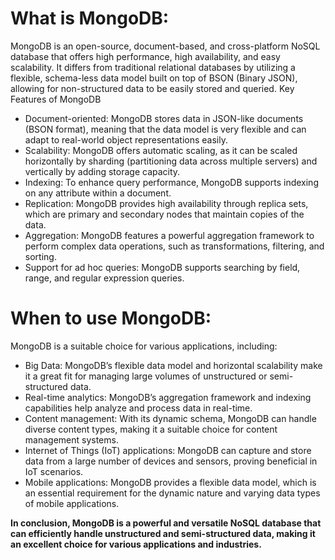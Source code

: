<h1>What is MongoDB: </h1>

<p>MongoDB is an open-source, document-based, and cross-platform NoSQL database that offers high performance, high availability, and easy scalability. It differs from traditional relational databases by utilizing a flexible, schema-less data model built on top of BSON (Binary JSON), allowing for non-structured data to be easily stored and queried.
Key Features of MongoDB</p>

<ul>
    <li>Document-oriented: MongoDB stores data in JSON-like documents (BSON format), meaning that the data model is very flexible and can adapt to real-world object representations easily.</li>
    <li> Scalability: MongoDB offers automatic scaling, as it can be scaled horizontally by sharding (partitioning data across multiple servers) and vertically by adding storage capacity.</li>
    <li>Indexing: To enhance query performance, MongoDB supports indexing on any attribute within a document.</li>
    <li>Replication: MongoDB provides high availability through replica sets, which are primary and secondary nodes that maintain copies of the data.</li>
    <li> Aggregation: MongoDB features a powerful aggregation framework to perform complex data operations, such as transformations, filtering, and sorting.</li>
    <li> Support for ad hoc queries: MongoDB supports searching by field, range, and regular expression queries.
</li>
</ul>
       
<h1>When to use MongoDB: </h1>

<p> MongoDB is a suitable choice for various applications, including:</p>

<ul>
        <li>Big Data: MongoDB’s flexible data model and horizontal scalability make it a great fit for managing large volumes of unstructured or semi-structured data.</li>
        <li>Real-time analytics: MongoDB’s aggregation framework and indexing capabilities help analyze and process data in real-time.</li>
        <li> Content management: With its dynamic schema, MongoDB can handle diverse content types, making it a suitable choice for content management systems.</li>
        <li>Internet of Things (IoT) applications: MongoDB can capture and store data from a large number of devices and sensors, proving beneficial in IoT scenarios. </li>
        <li>Mobile applications: MongoDB provides a flexible data model, which is an essential requirement for the dynamic nature and varying data types of mobile applications. </li>
</ul>
    

    
   

    
    

<b>In conclusion, MongoDB is a powerful and versatile NoSQL database that can efficiently handle unstructured and semi-structured data, making it an excellent choice for various applications and industries.</b>
